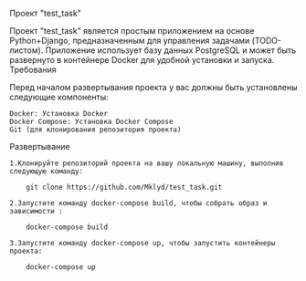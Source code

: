 Проект "test_task"

Проект "test_task" является простым приложением на основе Python+Django, предназначенным для управления задачами (TODO-листом). Приложение использует базу данных PostgreSQL и может быть развернуто в контейнере Docker для удобной установки и запуска.
Требования

Перед началом развертывания проекта у вас должны быть установлены следующие компоненты:

    Docker: Установка Docker
    Docker Compose: Установка Docker Compose
    Git (для клонирования репозитория проекта)

Развертывание

    1.Клонируйте репозиторий проекта на вашу локальную машину, выполнив следующую команду:

        git clone https://github.com/Mklyd/test_task.git

    2.Запустите команду docker-compose build, чтобы собрать образ и зависимости :

        docker-compose build

    3.Запустите команду docker-compose up, чтобы запустить контейнеры проекта:

        docker-compose up
